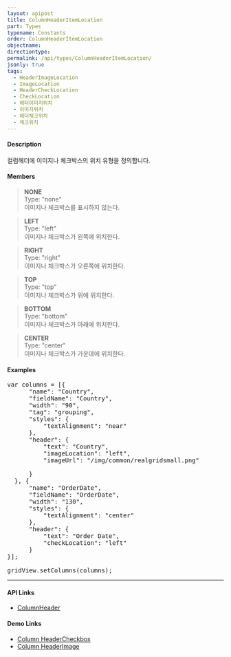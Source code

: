 ```yaml
---
layout: apipost
title: ColumnHeaderItemLocation
part: Types
typename: Constants
order: ColumnHeaderItemLocation
objectname: 
directiontype: 
permalink: /api/types/ColumnHeaderItemLocation/
jsonly: true
tags: 
  - HeaderImageLocation
  - ImageLocation
  - HeaderCheckLocation
  - CheckLocation
  - 헤더이미지위치
  - 이미지위치
  - 헤더체크위치
  - 체크위치
---
```



#### Description

 컬럼헤더에 이미지나 체크박스의 위치 유형을 정의합니다.   

#### Members

> **NONE**       
> Type: "none"      
> 이미지나 체크박스를 표시하지 않는다.   

> **LEFT**      
> Type: "left"       
> 이미지나 체크박스가 왼쪽에 위치한다.  

> **RIGHT**      
> Type: "right"       
> 이미지나 체크박스가 오른쪽에 위치한다.  

> **TOP**  
> Type: "top"   
> 이미지나 체크박스가 위에 위치한다.  

> **BOTTOM**  
> Type: "bottom"   
> 이미지나 체크박스가 아래에 위치한다.  

> **CENTER**  
> Type: "center"   
> 이미지나 체크박스가 가운데에 위치한다.  

#### Examples   

<pre class="prettyprint">
var columns = [{
      "name": "Country",
      "fieldName": "Country",
      "width": "90",
      "tag": "grouping",
      "styles": {
          "textAlignment": "near"
      },
      "header": {
          "text": "Country",
          "imageLocation": "left",
          "imageUrl": "/img/common/realgridsmall.png"
 
      }    
  }, {
      "name": "OrderDate",
      "fieldName": "OrderDate",
      "width": "130",
      "styles": {
          "textAlignment": "center"
      },
      "header": {
          "text": "Order Date",
          "checkLocation": "left"
      }     
}];

gridView.setColumns(columns);
</pre>

---

#### API Links

* [ColumnHeader](/api/types/ColumnHeader) 

#### Demo Links 

* [Column HeaderCheckbox](http://demo.realgrid.com/HeaderAndFooter/HeaderCheckbox/) 
* [Column HeaderImage](http://demo.realgrid.com/HeaderAndFooter/HeaderImage/)